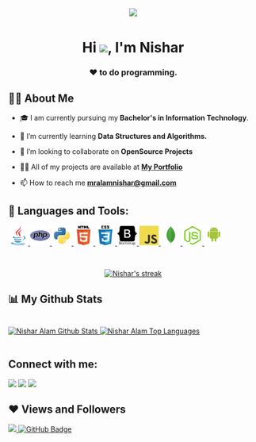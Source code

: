 
<h1 align="center"><img src="https://tenor.com/view/coding-gif-18657810.gif" width="60%" > </h1>
<!--  https://tenor.com/view/coding-gif-18657810 -->
<!-- https://tenor.com/view/coding-gif-24297652 -->
<!-- https://tenor.com/view/xero-code-code-xer0-code_xer0-code-xero-gif-24040429 -->
<h1 align="center">Hi <img src="https://raw.githubusercontent.com/MartinHeinz/MartinHeinz/master/wave.gif" width="30px">, I'm Nishar</h1>
<h3 align="center">❤️ to do programming.</h3>


## 🙋‍♂️ About Me

- 🎓 I am currently pursuing my **Bachelor's in Information Technology**.

- 🌱 I’m currently learning **Data Structures and Algorithms.**

- 👯 I’m looking to collaborate on **OpenSource Projects**

- 👨‍💻 All of my projects are available at **[My Portfolio](https://nishar6264.github.io/Nishar-Portfolio/)**

- 📫 How to reach me **mralamnishar@gmail.com**

<!-- - ⚡ Fun fact **I play game very often.** -->

## 🚀 Languages and Tools:

<p align="left">
    <a href="https://www.java.com" target="_blank" rel="noreferrer"> <img src="https://raw.githubusercontent.com/devicons/devicon/master/icons/java/java-original.svg" alt="java" width="40" height="40"/> </a></a>
     <a href="https://www.php.com" target="_blank" rel="noreferrer"> <img src="https://raw.githubusercontent.com/devicons/devicon/master/icons/php/php-original.svg" alt="php" width="40" height="40"/> </a>
    <a href="https://www.w3schools.com/cpp/" target="_blank" rel="noreferrer">  </a><a href="https://www.python.org" target="_blank" rel="noreferrer"> <img src="https://raw.githubusercontent.com/devicons/devicon/master/icons/python/python-original.svg" alt="python" width="40" height="40"/> </a> </a> 
    <a href="https://www.w3.org/html/" target="_blank" rel="noreferrer"> <img src="https://raw.githubusercontent.com/devicons/devicon/master/icons/html5/html5-original-wordmark.svg" alt="html5" width="40" height="40"/> </a> 
    <a href="https://www.w3schools.com/css/" target="_blank" rel="noreferrer"> <img src="https://raw.githubusercontent.com/devicons/devicon/master/icons/css3/css3-original-wordmark.svg" alt="css3" width="40" height="40"/> </a>   <a href="https://getbootstrap.com" target="_blank" rel="noreferrer"> <img src="https://raw.githubusercontent.com/devicons/devicon/master/icons/bootstrap/bootstrap-plain-wordmark.svg" alt="bootstrap" width="40" height="40"/> </a> 
<a href="https://www.javascript.com/" target="_blank" rel="noreferrer"> <img src="https://raw.githubusercontent.com/devicons/devicon/master/icons/javascript/javascript-original.svg" alt="c" width="40" height="40"/> </a>    
<a href="https://www.mongodb.com/" target="_blank" rel="noreferrer"> <img src="https://raw.githubusercontent.com/devicons/devicon/master/icons/mongodb/mongodb-original.svg" alt="c" width="40" height="40"/> </a>
<a href="https://www.nodejs.com/" target="_blank" rel="noreferrer"> <img src="https://raw.githubusercontent.com/devicons/devicon/master/icons/nodejs/nodejs-original.svg" alt="c" width="40" height="40"/> </a>
<a href="https://developer.android.com" target="_blank" rel="noreferrer"> <img src="https://raw.githubusercontent.com/devicons/devicon/master/icons/android/android-original-wordmark.svg" alt="android" width="40" height="40"/>
    </p>

<br/>

<p align="center">
    <a href="https://github.com/armanali0786/github-readme-streak-stats">
        <img title="🔥 Get streak stats for your profile at git.io/streak-stats" alt="Nishar's streak" src="https://github-readme-streak-stats.herokuapp.com/?user=Nishar6264&theme=black-ice&hide_border=true&stroke=0000&background=060A0CD0"/>
    </a>
</p>

## 📊 My Github Stats

  <br/>
  <a href =""> <img height = "185rem" alt="Nishar Alam Github Stats" src="https://github-readme-stats.vercel.app/api?username=Nishar6264&show_icons=true&coun_private=true&theme=react&hide_border=true&bg_color=0D1117" /> </a>
  <a href =""><img height = "185rem" alt="Nishar Alam Top Languages" src="https://github-readme-stats.vercel.app/api/top-langs/?username=Nishar6264&langs_count=8&count_private=true&layout=compact&theme=react&hide_border=true&bg_color=0D1117" /></a>
  <br/>


<br/>

<!-- <a href="https://github.com/Nishar6264/github-readme-activity-graph"><img alt="Nishar Alam Activity Graph" src="https://activity-graph.herokuapp.com/graph?username=Nishar6264&bg_color=0D1117&color=5BCDEC&line=5BCDEC&point=FFFFFF&hide_border=true" /></a> -->

## Connect with me:
<p align="left">

<a href = "https://www.linkedin.com/in/nishar-alam-bab812211/"><img src="https://img.icons8.com/fluent/48/000000/linkedin.png"/></a>
<a href = "https://www.instagram.com/im_nisharalam/"><img src="https://img.icons8.com/fluent/48/000000/instagram-new.png"/></a>
<a href = "https://www.facebook.com/nishar.alam.7186"><img src="https://img.icons8.com/fluent/48/000000/facebook.png"/></a>


## ❤ Views and Followers
<a href="https://github.com/Meghna-DAS/github-profile-views-counter">
    <img src="https://komarev.com/ghpvc/?username=RahuII">
</a>
<a href="https://github.com/Nishar6264?tab=followers"><img src="https://img.shields.io/github/followers/RahuII?label=Followers&style=social" alt="GitHub Badge"></a>
